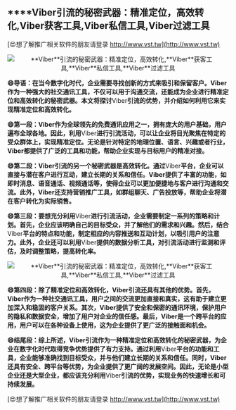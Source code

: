 ## ****Viber**引流的秘密武器：精准定位，高效转化,**Viber**获客工具,**Viber**私信工具,**Viber**过滤工具**

[😍想了解推广相关软件的朋友请登录 http://www.vst.tw](http://www.vst.tw)

 <center><img src="https://vst.tw/MP4/tuiguang/png/4.png" alt="**Viber**引流的秘密武器：精准定位，高效转化,**Viber**获客工具,**Viber**私信工具,**Viber**过滤工具"></center>

**😄导语：在当今数字化时代，企业需要寻找创新的方式来吸引和保留客户。**Viber**作为一种强大的社交通讯工具，不仅可以用于沟通交流，还能成为企业进行精准定位和高效转化的秘密武器。本文将探讨**Viber**引流的优势，并介绍如何利用它来实现精准定位和高效转化。**

**😄第一段：**Viber**作为全球领先的免费通讯应用之一，拥有庞大的用户基础，用户遍布全球各地。因此，利用**Viber**进行引流活动，可以让企业将目光聚焦在特定的受众群体上，实现精准定位。无论是针对特定的地理位置、语言、兴趣或者行业，**Viber**都提供了广泛的工具和功能，帮助企业实现与目标用户的精准对接。**

**😄第二段：**Viber**引流的另一个秘密武器是高效转化。通过**Viber**平台，企业可以直接与潜在客户进行互动，建立长期的关系和信任。**Viber**提供了丰富的功能，如即时消息、语音通话、视频通话等，使得企业可以更加便捷地与客户进行沟通和交流。此外，**Viber**还支持营销推广工具，如群组聊天、广告投放等，帮助企业将潜在客户转化为实际销售。**

**😄第三段：要想充分利用**Viber**进行引流活动，企业需要制定一系列的策略和计划。首先，企业应该明确自己的目标受众，并了解他们的需求和兴趣。然后，结合**Viber**平台的特点和功能，制定相应的内容推送和互动计划，以吸引用户的注意力。此外，企业还可以利用**Viber**提供的数据分析工具，对引流活动进行监测和评估，及时调整策略，提高转化率。**

 <center><img src="https://vst.tw/MP4/tuiguang/png/1.png" alt="**Viber**引流的秘密武器：精准定位，高效转化,**Viber**获客工具,**Viber**私信工具,**Viber**过滤工具"></center>

**😄第四段：除了精准定位和高效转化，**Viber**引流还具有其他的优势。首先，**Viber**作为一种社交通讯工具，用户之间的交流更加直接和真实，这有助于建立更加深入和稳固的客户关系。其次，**Viber**提供了安全和保密的通讯环境，保护用户的隐私和数据安全，增加了用户对企业的信任感。最后，**Viber**是一个跨平台的应用，用户可以在各种设备上使用，这为企业提供了更广泛的接触面和机会。**

**😄结尾段：综上所述，**Viber**引流作为一种精准定位和高效转化的秘密武器，为企业在数字化时代取得竞争优势提供了有力支持。通过利用**Viber**平台的功能和工具，企业能够准确找到目标受众，并与他们建立长期的关系和信任。同时，**Viber**还具有安全、跨平台等优势，为企业提供了更广阔的发展空间。因此，无论是小型企业还是大型企业，都应该充分利用**Viber**引流的优势，实现业务的快速增长和可持续发展。**

[😍想了解推广相关软件的朋友请登录 http://www.vst.tw](http://www.vst.tw)



